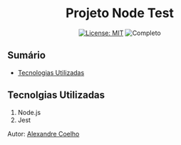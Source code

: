 <h1 align="center"> Projeto Node Test </h1>

<div align="center">

<a href="https://github.com/coelhoalexandre/projeto-alura-node-test/blob/main/LICENSE" target="_blank"><img src="https://img.shields.io/badge/License-MIT-yellow.svg" alt="License: MIT"></a> <img src="https://img.shields.io/badge/Completo-lightgreen.svg" alt="Completo">

</div>

## Sumário
- [Tecnologias Utilizadas](#tecnolgias-utilizadas)

## Tecnolgias Utilizadas

1. Node.js
2. Jest

Autor: [Alexandre Coelho](https://github.com/coelhoalexandre)
